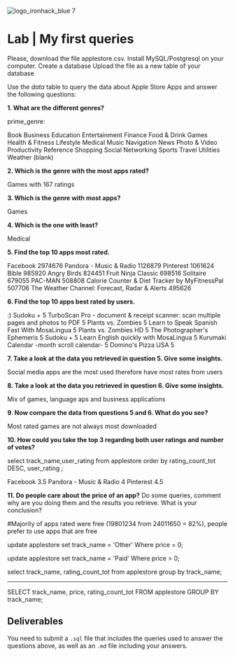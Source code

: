 ![logo_ironhack_blue 7](https://user-images.githubusercontent.com/23629340/40541063-a07a0a8a-601a-11e8-91b5-2f13e4e6b441.png)
# Lab | My first queries

Please, download the file applestore.csv.
Install MySQL/Postgresql on your computer.
Create a database
Upload the file as a new table of your database

Use the *data* table to query the data about Apple Store Apps and answer the following questions: 

**1. What are the different genres?**

prime_genre:

Book
Business
Education
Entertainment
Finance
Food & Drink
Games
Health & Fitness
Lifestyle
Medical
Music
Navigation
News
Photo & Video
Productivity
Reference
Shopping
Social Networking
Sports
Travel
Utilities
Weather
(blank)


**2. Which is the genre with the most apps rated?**

Games with 167 ratings

**3. Which is the genre with most apps?**

Games

**4. Which is the one with least?**

Medical

**5. Find the top 10 apps most rated.**

Facebook	2974676
Pandora - Music & Radio	1126879
Pinterest	1061624
Bible	985920
Angry Birds	824451
Fruit Ninja Classic	698516
Solitaire	679055
PAC-MAN	508808
Calorie Counter & Diet Tracker by MyFitnessPal	507706
The Weather Channel: Forecast, Radar & Alerts	495626

**6. Find the top 10 apps best rated by users.**

:) Sudoku +	5
TurboScan Pro - document & receipt scanner: scan multiple pages and photos to PDF	5
Plants vs. Zombies	5
Learn to Speak Spanish Fast With MosaLingua	5
Plants vs. Zombies HD	5
The Photographer's Ephemeris	5
Sudoku +	5
Learn English quickly with MosaLingua	5
Kurumaki Calendar -month scroll calendar-	5
Domino's Pizza USA	5

**7. Take a look at the data you retrieved in question 5. Give some insights.**

Social media apps are the most used therefore have most rates from users

**8. Take a look at the data you retrieved in question 6. Give some insights.**

Mix of games, language aps and business applications

**9. Now compare the data from questions 5 and 6. What do you see?**

Most rated games are not always most downloaded

**10. How could you take the top 3 regarding both user ratings and number of votes?**

select track_name,user_rating from applestore
order by rating_count_tot DESC, user_rating ;

Facebook	3.5
Pandora - Music & Radio	4
Pinterest	4.5

**11. Do people care about the price of an app?** Do some queries, comment why are you doing them and the results you retrieve. What is your conclusion?

#Majority of apps rated were free (19801234 from 24011650 = 82%), people prefer to use apps that are free

update applestore
set track_name = 'Other'
Where price = 0;


update applestore
set track_name = 'Paid'
Where price > 0;

select track_name, rating_count_tot from applestore
group by track_name;

------------------

SELECT track_name, price, rating_count_tot
FROM applestore 
GROUP BY track_name;

## Deliverables 
You need to submit a `.sql` file that includes the queries used to answer the questions above, as well as an `.md` file including your answers. 
